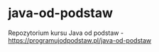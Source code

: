 # java-od-podstaw
Repozytorium kursu Java od podstaw - https://programujodpodstaw.pl/java-od-podstaw
